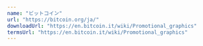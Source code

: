 ```yaml
---
name: "ビットコイン"
url: "https://bitcoin.org/ja/"
downloadUrl: "https://en.bitcoin.it/wiki/Promotional_graphics"
termsUrl: "https://en.bitcoin.it/wiki/Promotional_graphics"
---
```

